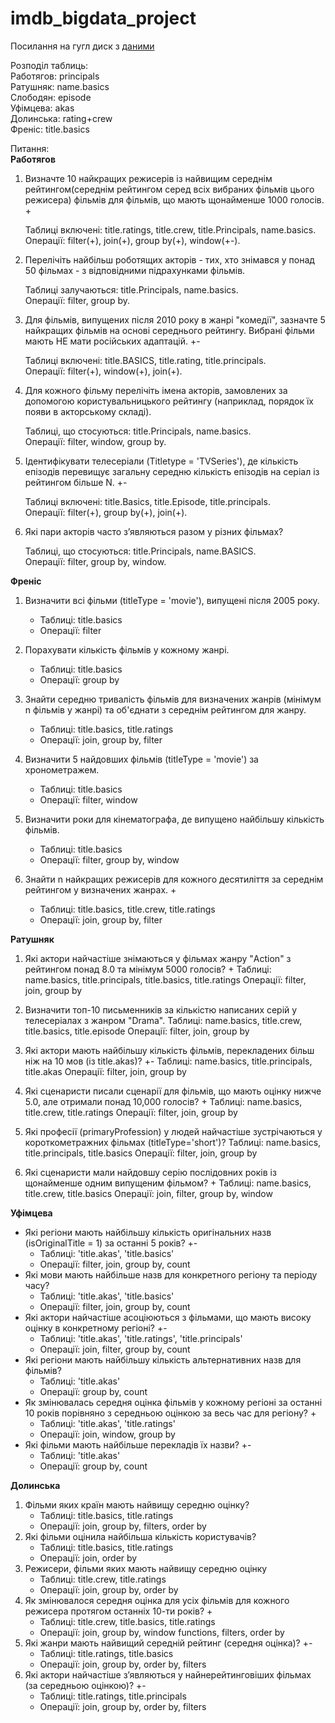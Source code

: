 # imdb_bigdata_project

Посилання на гугл диск з [даними](https://drive.google.com/drive/folders/1VRq_HFyYSpFR8-tcqU-iYdP7azLOZTKv?usp=sharing)

Розподіл таблиць:\
Работягов: principals\
Ратушняк: name.basics\
Слободян: episode\
Уфімцева: akas\
Долинська: rating+crew\
Френіс: title.basics

Питання:\
**Работягов**
1. Визначте 10 найкращих режисерів із найвищим середнім рейтингом(середнім рейтингом серед всіх вибраних фільмів цього режисера) фільмів для фільмів, що мають щонайменше 1000 голосів. +

    Таблиці включені: title.ratings, title.crew, title.Principals, name.basics. \
    Операції: filter(+), join(+), group by(+), window(+-).
2. Перелічіть найбільш роботящих акторів - тих, хто знімався у понад 50 фільмах - з відповідними підрахунками фільмів.

    Таблиці залучаються: title.Principals, name.basics.\
    Операції: filter, group by.
3. Для фільмів, випущених після 2010 року в жанрі "комедії", зазначте 5 найкращих фільмів на основі середнього рейтингу. Вибрані фільми мають НЕ мати російських адаптацій. +-

    Таблиці включені: title.BASICS, title.rating, title.principals.\
    Операції: filter(+), window(+), join(+).
4. Для кожного фільму перелічіть імена акторів, замовлених за допомогою користувальницького рейтингу (наприклад, порядок їх появи в акторському складі).

    Таблиці, що стосуються: title.Principals, name.basics.\
    Операції: filter, window, group by.
5. Ідентифікувати телесеріали (Titletype = 'TVSeries'), де кількість епізодів перевищує загальну середню кількість епізодів на серіал із рейтингом більше N. +-

    Таблиці включені: title.Basics, title.Episode, title.principals.\
    Операції: filter(+), group by(+), join(+).
6. Які пари акторів часто з’являються разом у різних фільмах? 
    
    Таблиці, що стосуються: title.Principals, name.BASICS.\
    Операції: filter, group by, window.


**Френіс**
1. Визначити всі фільми (titleType = 'movie'), випущені після 2005 року.  
   - Таблиці: title.basics  
   - Операції: filter  

2. Порахувати кількість фільмів у кожному жанрі.  
   - Таблиці: title.basics  
   - Операції: group by  

3. Знайти середню тривалість фільмів для визначених жанрів (мінімум n фільмів у жанрі) та об'єднати з середнім рейтингом для жанру.  
   - Таблиці: title.basics, title.ratings  
   - Операції: join, group by, filter  

4. Визначити 5 найдовших фільмів (titleType = 'movie') за хронометражем.  
   - Таблиці: title.basics  
   - Операції: filter, window  

5. Визначити роки для кінематографа, де випущено найбільшу кількість фільмів.  
   - Таблиці: title.basics  
   - Операції: filter, group by, window  

6. Знайти n найкращих режисерів для кожного десятиліття за середнім рейтингом у визначених жанрах. + 
   - Таблиці: title.basics, title.crew, title.ratings  
   - Операції: join, group by, filter

**Ратушняк**
1. Які актори найчастіше знімаються у фільмах жанру "Action" з рейтингом понад 8.0 та мінімум 5000 голосів? +
    Таблиці: name.basics, title.principals, title.basics, title.ratings
    Операції: filter, join, group by

2. Визначити топ-10 письменників за кількістю написаних серій у телесеріалах з жанром "Drama".
    Таблиці: name.basics, title.crew, title.basics, title.episode
    Операції: filter, join, group by

3. Які актори мають найбільшу кількість фільмів, перекладених більш ніж на 10 мов (із title.akas)? +-
    Таблиці: name.basics, title.principals, title.akas
    Операції: filter, join, group by

4. Які сценаристи писали сценарії для фільмів, що мають оцінку нижче 5.0, але отримали понад 10,000 голосів? +
    Таблиці: name.basics, title.crew, title.ratings
    Операції: filter, join, group by

5. Які професії (primaryProfession) у людей найчастіше зустрічаються у короткометражних фільмах (titleType='short')?
    Таблиці: name.basics, title.principals, title.basics
    Операції: filter, join, group by

6. Які сценаристи мали найдовшу серію послідовних років із щонайменше одним випущеним фільмом? +
    Таблиці: name.basics, title.crew, title.basics
    Операції: join, filter, group by, window


**Уфімцева**
* Які регіони мають найбільшу кількість оригінальних назв (isOriginalTitle = 1) за останні 5 років? +-
   - Таблиці: 'title.akas', 'title.basics'
   - Операції: filter, join, group by, count
* Які мови мають найбільше назв для конкретного регіону та періоду часу? 
   - Таблиці: 'title.akas', 'title.basics'
   - Операції: filter, join, group by, count
* Які актори найчастіше асоціюються з фільмами, що мають високу оцінку в конкретному регіоні? +-
   - Таблиці: 'title.akas', 'title.ratings', 'title.principals'
   - Операції: join, filter, group by, count
* Які регіони мають найбільшу кількість альтернативних назв для фільмів? 
    - Таблиці: 'title.akas'
    - Операції: group by, count
* Як змінювалась середня оцінка фільмів у кожному регіоні за останні 10 років порівняно з середньою оцінкою за весь час для регіону? +
   - Таблиці: 'title.akas', 'title.ratings'
   - Операції: join, window, group by
* Які фільми мають найбільше перекладів їх назви? +-
   - Таблиці: 'title.akas'
   - Операції: group by, count

 **Долинська**
1. Фільми яких країн мають найвищу середню оцінку?
   - Таблиці: title.basics, title.ratings
   - Операції: join, group by, filters, order by
2. Які фільми оцінила найбільша кількість користувачів?
   - Таблиці: title.basics, title.ratings
   - Операції: join, order by
3. Режисери, фільми яких мають найвищу середню оцінку
   - Таблиці: title.crew, title.ratings
   - Операції: join, group by, order by
4. Як змінювалося середня оцінка для усіх фільмів для кожного режисера протягом останніх 10-ти років? +
   - Таблиці: title.crew, title.basics, title.ratings
   - Операції: join, group by, window functions, filters, order by
5. Які жанри мають найвищий середній рейтинг (середня оцінка)? +-
   - Таблиці: title.ratings, title.basics
   - Операції: join, group by, order by, filters
6. Які актори найчастіше з’являються у найнерейтинговіших фільмах (за середньою оцінкою)? +-
   - Таблиці: title.ratings, title.principals
   - Операції: join, group by, order by, filters
